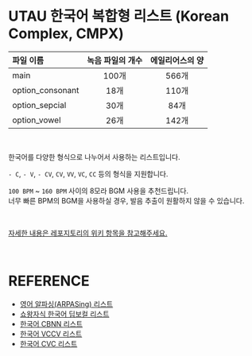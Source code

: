 # UTAU 한국어 복합형 리스트 (Korean Complex, CMPX)

| 파일 이름        | 녹음 파일의 개수 | 에일리어스의 양 |
| :--------------- | :--------------: | :-------------: |
| main             |      100개       |      566개      |
| option_consonant |       18개       |      110개      |
| option_sepcial   |       30개       |      84개       |
| option_vowel     |       26개       |      142개      |

<br />

한국어를 다양한 형식으로 나누어서 사용하는 리스트입니다.

`- C`, `- V`, `- CV`, `CV`, `VV`, `VC`, `CC` 등의 형식을 지원합니다.

`100 BPM` ~ `160 BPM` 사이의 8모라 BGM 사용을 추천드립니다.<br />
너무 빠른 BPM의 BGM을 사용하실 경우, 발음 추출이 원활하지 않을 수 있습니다.

<br />

[자세한 내용은 레포지토리의 위키 항목을 참고해주세요.](https://github.com/2xxbin/UTAU-Korean-CMPX/wiki)

<br />

# REFERENCE

- [영어 알파싱(ARPASing) 리스트](https://arpasing.tubs.wtf/en/)
- [쇼왕자식 한국어 딥보컬 리스트](https://cafe.naver.com/deepvocallab/267)
- [한국어 CBNN 리스트](https://github.com/EX3exp/UTAU-Korean-CBNN/tree/main)
- [한국어 VCCV 리스트](https://cafe.naver.com/utauteto/21649)
- [한국어 CVC 리스트](https://m.blog.naver.com/zetty123/221728323094)
